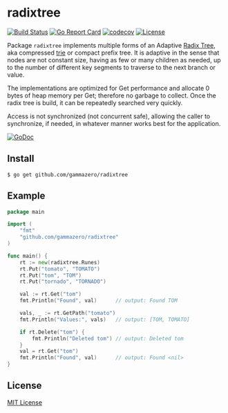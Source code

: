 # radixtree

[![Build Status](https://travis-ci.com/gammazero/radixtree.svg)](https://travis-ci.com/gammazero/radixtree)
[![Go Report Card](https://goreportcard.com/badge/github.com/gammazero/radixtree)](https://goreportcard.com/report/github.com/gammazero/radixtree)
[![codecov](https://codecov.io/gh/gammazero/radixtree/branch/master/graph/badge.svg)](https://codecov.io/gh/gammazero/radixtree)
[![License](https://img.shields.io/badge/License-MIT-blue.svg)](LICENSE)

Package `radixtree` implements multiple forms of an Adaptive [Radix Tree](https://en.wikipedia.org/wiki/Radix_tree), aka compressed [trie](https://en.wikipedia.org/wiki/Trie) or compact prefix tree.  It is adaptive in the sense that nodes are not constant size, having as few or many children as needed, up to the number of different key segments to traverse to the next branch or value.

The implementations are optimized for Get performance and allocate 0 bytes of heap memory per Get; therefore no garbage to collect.  Once the radix tree is build, it can be repeatedly searched very quickly.

Access is not synchronized (not concurrent safe), allowing the caller to synchronize, if needed, in whatever manner works best for the application.

[![GoDoc](https://godoc.org/github.com/gammazero/radixtree?status.svg)](https://godoc.org/github.com/gammazero/radixtree)

## Install

```
$ go get github.com/gammazero/radixtree
```

## Example

```go
package main

import (
	"fmt"
	"github.com/gammazero/radixtree"
)

func main() {
	rt := new(radixtree.Runes)
	rt.Put("tomato", "TOMATO")
	rt.Put("tom", "TOM")
	rt.Put("tornado", "TORNADO")

	val := rt.Get("tom")
	fmt.Println("Found", val)      // output: Found TOM

	vals, _ := rt.GetPath("tomato")
	fmt.Println("Values:", vals)   // output: [TOM, TOMATO]

    if rt.Delete("tom") {
        fmt.Println("Deleted tom") // output: Deleted tom
    }
	val = rt.Get("tom")
	fmt.Println("Found", val)      // output: Found <nil>
}
```

## License

[MIT License](LICENSE)

